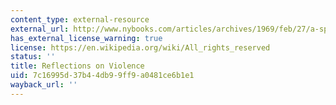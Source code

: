 ```yaml
---
content_type: external-resource
external_url: http://www.nybooks.com/articles/archives/1969/feb/27/a-special-supplement-reflections-on-violence/?pagination=false
has_external_license_warning: true
license: https://en.wikipedia.org/wiki/All_rights_reserved
status: ''
title: Reflections on Violence
uid: 7c16995d-37b4-4db9-9ff9-a0481ce6b1e1
wayback_url: ''
---
```

